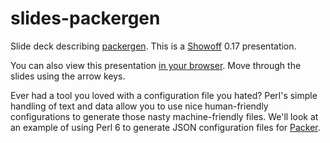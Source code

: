 # slides-packergen

Slide deck describing [packergen](https://github.com/mkheironimus/packergen).
This is a [Showoff](https://github.com/puppetlabs/showoff) 0.17 presentation.

You can also view this presentation [in your
browser](https://mkheironimus.github.io/slides-packergen/). Move through the
slides using the arrow keys.

Ever had a tool you loved with a configuration file you hated? Perl's simple
handling of text and data allow you to use nice human-friendly configurations
to generate those nasty machine-friendly files. We'll look at an example of
using Perl 6 to generate JSON configuration files for
[Packer](http://packer.io/).

